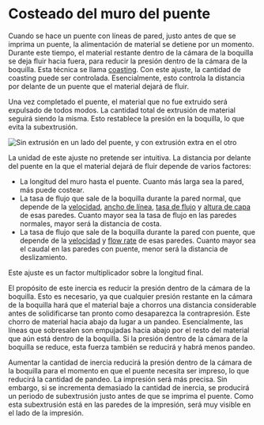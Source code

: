 Costeado del muro del puente
====
Cuando se hace un puente con líneas de pared, justo antes de que se imprima un puente, la alimentación de material se detiene por un momento. Durante este tiempo, el material restante dentro de la cámara de la boquilla se deja fluir hacia fuera, para reducir la presión dentro de la cámara de la boquilla. Esta técnica se llama [coasting](coasting_enable.md). Con este ajuste, la cantidad de coasting puede ser controlada. Esencialmente, esto controla la distancia por delante de un puente que el material dejará de fluir.

Una vez completado el puente, el material que no fue extruido será expulsado de todos modos. La cantidad total de extrusión de material seguirá siendo la misma. Esto restablece la presión en la boquilla, lo que evita la subextrusión.

<!--screenshot {
"image_path": "bridge_skin_density_100.png",
"models": [{"script": "bridge.scad"}],
"layer": 80,
"settings": {
    "bridge_settings_enabled": true,
    "bridge_skin_density": 100,
    "bridge_skin_material_flow": 100,
    "bridge_wall_material_flow": 100
},
"camera_position": [0, 18, 79],
"colours": 64
}-->
![Sin extrusión en un lado del puente, y con extrusión extra en el otro](../images/bridge_skin_density_100.png)

La unidad de este ajuste no pretende ser intuitiva. La distancia por delante del puente en la que el material dejará de fluir depende de varios factores:
* La longitud del muro hasta el puente. Cuanto más larga sea la pared, más puede costear.
* La tasa de flujo que sale de la boquilla durante la pared normal, que depende de la [velocidad](../velocidad/velocidad_pared.md), [ancho de línea](../resolución/ancho_de_línea_pared.md), [tasa de flujo](../material/flujo_material_pared.md) y [altura de capa](../resolución/altura_de_capa.md) de esas paredes. Cuanto mayor sea la tasa de flujo en las paredes normales, mayor será la distancia de costa.
* La tasa de flujo que sale de la boquilla durante la pared con puente, que depende de la [velocidad](bridge_wall_speed.md) y [flow rate](bridge_wall_material_flow.md) de esas paredes. Cuanto mayor sea el caudal en las paredes con puente, menor será la distancia de deslizamiento.

Este ajuste es un factor multiplicador sobre la longitud final.

El propósito de este inercia es reducir la presión dentro de la cámara de la boquilla. Esto es necesario, ya que cualquier presión restante en la cámara de la boquilla hará que el material baje a chorros una distancia considerable antes de solidificarse tan pronto como desaparezca la contrapresión. Este chorro de material hacia abajo da lugar a un pandeo. Esencialmente, las líneas que sobresalen son empujadas hacia abajo por el resto del material que aún está dentro de la boquilla. Si la presión dentro de la cámara de la boquilla se reduce, esta fuerza también se reducirá y habrá menos pandeo.

Aumentar la cantidad de inercia reducirá la presión dentro de la cámara de la boquilla para el momento en que el puente necesita ser impreso, lo que reducirá la cantidad de pandeo. La impresión será más precisa. Sin embargo, si se incrementa demasiado la cantidad de inercia, se producirá un periodo de subextrusión justo antes de que se imprima el puente. Como esta subextrusión está en las paredes de la impresión, será muy visible en el lado de la impresión.